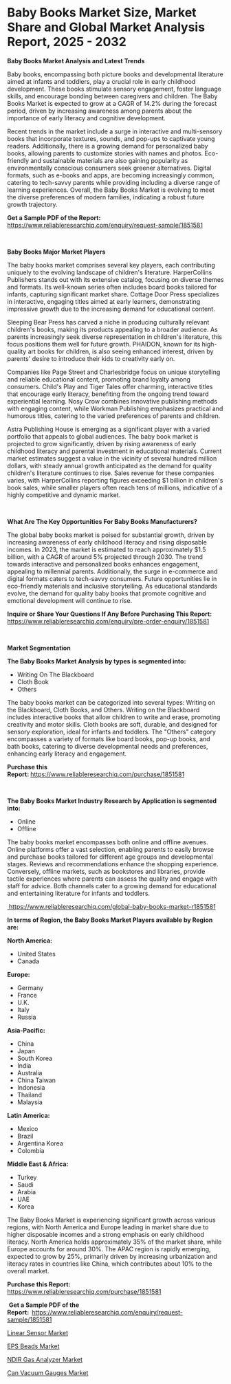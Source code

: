 <p><h1>Baby Books Market Size, Market Share and Global Market Analysis Report, 2025 - 2032</h1></p><p><strong>Baby Books Market Analysis and Latest Trends</strong></p>
<p><p>Baby books, encompassing both picture books and developmental literature aimed at infants and toddlers, play a crucial role in early childhood development. These books stimulate sensory engagement, foster language skills, and encourage bonding between caregivers and children. The Baby Books Market is expected to grow at a CAGR of 14.2% during the forecast period, driven by increasing awareness among parents about the importance of early literacy and cognitive development.</p><p>Recent trends in the market include a surge in interactive and multi-sensory books that incorporate textures, sounds, and pop-ups to captivate young readers. Additionally, there is a growing demand for personalized baby books, allowing parents to customize stories with names and photos. Eco-friendly and sustainable materials are also gaining popularity as environmentally conscious consumers seek greener alternatives. Digital formats, such as e-books and apps, are becoming increasingly common, catering to tech-savvy parents while providing including a diverse range of learning experiences. Overall, the Baby Books Market is evolving to meet the diverse preferences of modern families, indicating a robust future growth trajectory.</p></p>
<p><strong>Get a Sample PDF of the Report:&nbsp;</strong> <a href="https://www.reliableresearchiq.com/enquiry/request-sample/1851581?utm_campaign=1876&utm_medium=2&utm_source=Github&utm_content=ia&utm_term=07012025&utm_id=baby-books">https://www.reliableresearchiq.com/enquiry/request-sample/1851581</a></p>
<p>&nbsp;</p>
<p><strong>Baby Books Major Market Players</strong></p>
<p><p>The baby books market comprises several key players, each contributing uniquely to the evolving landscape of children's literature. HarperCollins Publishers stands out with its extensive catalog, focusing on diverse themes and formats. Its well-known series often includes board books tailored for infants, capturing significant market share. Cottage Door Press specializes in interactive, engaging titles aimed at early learners, demonstrating impressive growth due to the increasing demand for educational content.</p><p>Sleeping Bear Press has carved a niche in producing culturally relevant children's books, making its products appealing to a broader audience. As parents increasingly seek diverse representation in children's literature, this focus positions them well for future growth. PHAIDON, known for its high-quality art books for children, is also seeing enhanced interest, driven by parents' desire to introduce their kids to creativity early on.</p><p>Companies like Page Street and Charlesbridge focus on unique storytelling and reliable educational content, promoting brand loyalty among consumers. Child's Play and Tiger Tales offer charming, interactive titles that encourage early literacy, benefiting from the ongoing trend toward experiential learning. Nosy Crow combines innovative publishing methods with engaging content, while Workman Publishing emphasizes practical and humorous titles, catering to the varied preferences of parents and children.</p><p>Astra Publishing House is emerging as a significant player with a varied portfolio that appeals to global audiences. The baby book market is projected to grow significantly, driven by rising awareness of early childhood literacy and parental investment in educational materials. Current market estimates suggest a value in the vicinity of several hundred million dollars, with steady annual growth anticipated as the demand for quality children's literature continues to rise. Sales revenue for these companies varies, with HarperCollins reporting figures exceeding $1 billion in children's book sales, while smaller players often reach tens of millions, indicative of a highly competitive and dynamic market.</p></p>
<p>&nbsp;</p>
<p><strong>What Are The Key Opportunities For Baby Books Manufacturers?</strong></p>
<p><p>The global baby books market is poised for substantial growth, driven by increasing awareness of early childhood literacy and rising disposable incomes. In 2023, the market is estimated to reach approximately $1.5 billion, with a CAGR of around 5% projected through 2030. The trend towards interactive and personalized books enhances engagement, appealing to millennial parents. Additionally, the surge in e-commerce and digital formats caters to tech-savvy consumers. Future opportunities lie in eco-friendly materials and inclusive storytelling. As educational standards evolve, the demand for quality baby books that promote cognitive and emotional development will continue to rise.</p></p>
<p><strong>Inquire or Share Your Questions If Any Before Purchasing This Report:</strong> <a href="https://www.reliableresearchiq.com/enquiry/pre-order-enquiry/1851581?utm_campaign=1876&utm_medium=2&utm_source=Github&utm_content=ia&utm_term=07012025&utm_id=baby-books">https://www.reliableresearchiq.com/enquiry/pre-order-enquiry/1851581</a></p>
<p>&nbsp;</p>
<p><strong>Market Segmentation</strong></p>
<p><strong>The Baby Books Market Analysis by types is segmented into:</strong></p>
<p><ul><li>Writing On The Blackboard</li><li>Cloth Book</li><li>Others</li></ul></p>
<p><p>The baby books market can be categorized into several types: Writing on the Blackboard, Cloth Books, and Others. Writing on the Blackboard includes interactive books that allow children to write and erase, promoting creativity and motor skills. Cloth books are soft, durable, and designed for sensory exploration, ideal for infants and toddlers. The "Others" category encompasses a variety of formats like board books, pop-up books, and bath books, catering to diverse developmental needs and preferences, enhancing early literacy and engagement.</p></p>
<p><strong>Purchase this Report:&nbsp;</strong><a href="https://www.reliableresearchiq.com/purchase/1851581?utm_campaign=1876&utm_medium=2&utm_source=Github&utm_content=ia&utm_term=07012025&utm_id=baby-books">https://www.reliableresearchiq.com/purchase/1851581</a></p>
<p>&nbsp;</p>
<p><strong>The Baby Books Market Industry Research by Application is segmented into:</strong></p>
<p><ul><li>Online</li><li>Offline</li></ul></p>
<p><p>The baby books market encompasses both online and offline avenues. Online platforms offer a vast selection, enabling parents to easily browse and purchase books tailored for different age groups and developmental stages. Reviews and recommendations enhance the shopping experience. Conversely, offline markets, such as bookstores and libraries, provide tactile experiences where parents can assess the quality and engage with staff for advice. Both channels cater to a growing demand for educational and entertaining literature for infants and toddlers.</p></p>
<p><a href="https://www.reliableresearchiq.com/global-baby-books-market-r1851581?utm_campaign=1876&utm_medium=2&utm_source=Github&utm_content=ia&utm_term=07012025&utm_id=baby-books">&nbsp;https://www.reliableresearchiq.com/global-baby-books-market-r1851581</a></p>
<p><strong>In terms of Region, the Baby Books Market Players available by Region are:</strong></p>
<p>
    <p> <strong> North America: </strong>
        <ul>
            <li>United States</li>
            <li>Canada</li>
        </ul>
        </p> 
    <p> <strong> Europe: </strong>
        <ul>
            <li>Germany</li>
            <li>France</li>
            <li>U.K.</li>
            <li>Italy</li>
            <li>Russia</li>
        </ul>
        </p> 
    <p> <strong> Asia-Pacific: </strong>
        <ul>
            <li>China</li>
            <li>Japan</li>
            <li>South Korea</li>
            <li>India</li>
            <li>Australia</li>
            <li>China Taiwan</li>
            <li>Indonesia</li>
            <li>Thailand</li>
            <li>Malaysia</li>
        </ul>
        </p> 
    <p> <strong> Latin America: </strong>
        <ul>
            <li>Mexico</li>
            <li>Brazil</li>
            <li>Argentina Korea</li>
            <li>Colombia</li>
        </ul>
        </p> 
    <p> <strong> Middle East & Africa: </strong>
        <ul>
            <li>Turkey</li>
            <li>Saudi</li>
            <li>Arabia</li>
            <li>UAE</li>
            <li>Korea</li>
        </ul>
    </p>
    </p>
<p><p>The Baby Books Market is experiencing significant growth across various regions, with North America and Europe leading in market share due to higher disposable incomes and a strong emphasis on early childhood literacy. North America holds approximately 35% of the market share, while Europe accounts for around 30%. The APAC region is rapidly emerging, expected to grow by 25%, primarily driven by increasing urbanization and literacy rates in countries like China, which contributes about 10% to the overall market.</p></p>
<p><strong>Purchase this Report: </strong><a href="https://www.reliableresearchiq.com/purchase/1851581?utm_campaign=1876&utm_medium=2&utm_source=Github&utm_content=ia&utm_term=07012025&utm_id=baby-books">https://www.reliableresearchiq.com/purchase/1851581</a></p>
<p>&nbsp;<strong>Get a Sample PDF of the Report:&nbsp;&nbsp;</strong><a href="https://www.reliableresearchiq.com/enquiry/request-sample/1851581?utm_campaign=1876&utm_medium=2&utm_source=Github&utm_content=ia&utm_term=07012025&utm_id=baby-books">https://www.reliableresearchiq.com/enquiry/request-sample/1851581</a></p>
<p><strong></strong></p>
<p><p><a href="https://www.linkedin.com/pulse/based-recent-analysis-linear-sensor-market-expected-grow-0lxsc?utm_campaign=1876&utm_medium=2&utm_source=Github&utm_content=ia&utm_term=07012025&utm_id=baby-books">Linear Sensor Market</a></p><p><a href="https://www.linkedin.com/pulse/research-report-value-market-segmentation-share-analysis-1cscc?utm_campaign=1876&utm_medium=2&utm_source=Github&utm_content=ia&utm_term=07012025&utm_id=baby-books">EPS Beads Market</a></p><p><a href="https://www.linkedin.com/pulse/key-drivers-ndir-gas-analyzer-market-expansion-2025-2032-bxyfe?utm_campaign=1876&utm_medium=2&utm_source=Github&utm_content=ia&utm_term=07012025&utm_id=baby-books">NDIR Gas Analyzer Market</a></p><p><a href="https://github.com/mezokathleen834/Market-Research-Report-List-1/blob/main/can-vacuum-gauges-market.md?utm_campaign=1876&utm_medium=2&utm_source=Github&utm_content=ia&utm_term=07012025&utm_id=baby-books">Can Vacuum Gauges Market</a></p></p>